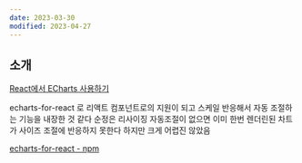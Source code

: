 ```yaml
---
date: 2023-03-30
modified: 2023-04-27
---
```


## 소개

[React에서 ECharts 사용하기](https://velog.io/@chojs28/React%EC%97%90%EC%84%9C-ECharts-%EC%82%AC%EC%9A%A9%ED%95%98%EA%B8%B0)

echarts-for-react 로 리액트 컴포넌트로의 지원이 되고 스케일 반응해서 자동 조절하는 기능을 내장한 것 같다
순정은 리사이징 자동조절이 없으면 이미 한번 렌더린된 차트가 사이즈 조절에 반응하지 못한다
하지만 크게 어렵진 않았음

[echarts-for-react - npm](https://www.npmjs.com/package/echarts-for-react)
